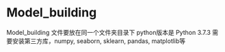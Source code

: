 # Model_building
Model_building
文件要放在同一个文件夹目录下
python版本是 Python 3.7.3
需要安装第三方库，numpy, seaborn, sklearn, pandas, matplotlib等
